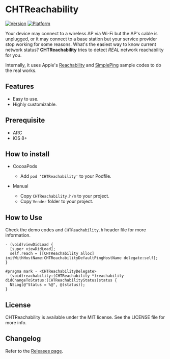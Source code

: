 CHTReachability
===============

[![Version](https://cocoapod-badges.herokuapp.com/v/CHTReachability/badge.png)](http://cocoadocs.org/docsets/CHTReachability)
[![Platform](https://cocoapod-badges.herokuapp.com/p/CHTReachability/badge.png)](http://cocoadocs.org/docsets/CHTReachability)

Your device may connect to a wireless AP via Wi-Fi but the AP's cable is unplugged, or it may connect to a base station but your service provider stop working for some reasons. What's the easiest way to know current network status? **CHTReachability** tries to detect _REAL_ network reachability for you.

Internally, it uses Apple's [Reachability](https://developer.apple.com/library/ios/samplecode/Reachability/Introduction/Intro.html) and [SimplePing](https://developer.apple.com/library/prerelease/content/samplecode/SimplePing/Introduction/Intro.html) sample codes to do the real works.

Features
--------
* Easy to use.
* Highly customizable.

Prerequisite
------------
* ARC
* iOS 8+

How to install
--------------
* CocoaPods
  - Add `pod 'CHTReachability'` to your Podfile.

* Manual
  - Copy `CHTReachability.h/m` to your project.
  - Copy `Vender` folder to your project.

How to Use
----------
Check the demo codes and `CHTReachability.h` header file for more information.

```objc
- (void)viewDidLoad {
  [super viewDidLoad];
  self.reach = [[CHTReachability alloc] initWithHostName:CHTReachabilityDefaultPingHostName delegate:self];
}

#pragma mark - <CHTReachabilityDelegate>
- (void)reachability:(CHTReachability *)reachability didChangeToStatus:(CHTReachabilityStatus)status {
  NSLog(@"Status = %@", @(status));
}
```

License
-------
CHTReachability is available under the MIT license. See the LICENSE file for more info.

Changelog
---------
Refer to the [Releases page](https://github.com/chiahsien/CHTReachability/releases).
